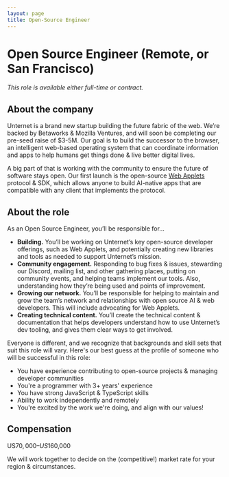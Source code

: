 ```yaml
---
layout: page
title: Open-Source Engineer
---
```


# Open Source Engineer (Remote, or San Francisco)

_This role is available either full-time or contract._

## About the company

Unternet is a brand new startup building the future fabric of the web. We’re backed by Betaworks & Mozilla Ventures, and will soon be completing our pre-seed raise of $3-5M. Our goal is to build the successor to the browser, an intelligent web-based operating system that can coordinate information and apps to help humans get things done & live better digital lives.

A big part of that is working with the community to ensure the future of software stays open. Our first launch is the open-source [Web Applets](https://github.com/unternet-co/web-applets/) protocol & SDK, which allows anyone to build AI-native apps that are compatible with any client that implements the protocol.

## About the role

As an Open Source Engineer, you’ll be responsible for…

- **Building.** You’ll be working on Unternet’s key open-source developer offerings, such as Web Applets, and potentially creating new libraries and tools as needed to support Unternet’s mission.
- **Community engagement.** Responding to bug fixes & issues, stewarding our Discord, mailing list, and other gathering places, putting on community events, and helping teams implement our tools. Also, understanding how they’re being used and points of improvement.
- **Growing our network.** You’ll be responsible for helping to maintain and grow the team’s network and relationships with open source AI & web developers. This will include advocating for Web Applets.
- **Creating technical content.** You’ll create the technical content & documentation that helps developers understand how to use Unternet’s dev tooling, and gives them clear ways to get involved.

Everyone is different, and we recognize that backgrounds and skill sets that suit this role will vary. Here's our best guess at the profile of someone who will be successful in this role:

- You have experience contributing to open-source projects & managing developer communities
- You're a programmer with 3+ years' experience
- You have strong JavaScript & TypeScript skills
- Ability to work independently and remotely
- You're excited by the work we're doing, and align with our values!

## Compensation

US$70,000 – US$160,000

We will work together to decide on the (competitive!) market rate for your region & circumstances.
